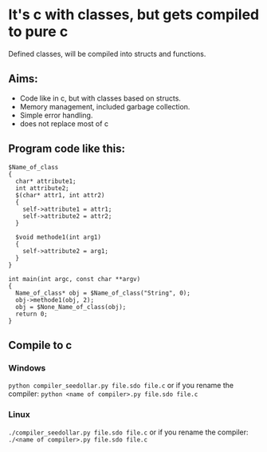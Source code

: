 # It's c with classes, but gets compiled to pure c
Defined classes, will be compiled into structs and functions.

## Aims:
* Code like in c, but with classes based on structs. 
* Memory management, included garbage collection. 
* Simple error handling. 
* does not replace most of c

## Program code like this:
```
$Name_of_class 
{
  char* attribute1;
  int attribute2;
  $(char* attr1, int attr2)
  {
    self->attribute1 = attr1;
    self->attribute2 = attr2;
  }
  
  $void methode1(int arg1)
  {
    self->attribute2 = arg1;
  }
}

int main(int argc, const char **argv)
{
  Name_of_class* obj = $Name_of_class("String", 0);
  obj->methode1(obj, 2);
  obj = $None_Name_of_class(obj);
  return 0;
}
```

## Compile to c
### Windows
`python compiler_seedollar.py file.sdo file.c`
or if you rename the compiler: `python <name of compiler>.py file.sdo file.c`
### Linux
`./compiler_seedollar.py file.sdo file.c`
or if you rename the compiler: `./<name of compiler>.py file.sdo file.c`
